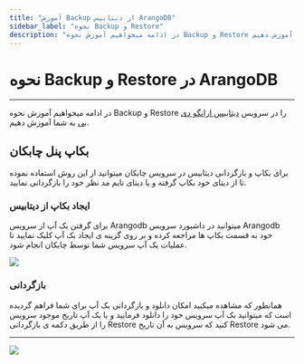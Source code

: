 ```yaml
---
title: "آموزش Backup از دیتابیس ArangoDB"
sidebar_label: "نحوه ‌Backup و Restore"
description: "در ادامه میخواهیم آموزش نحوه ‌Backup و Restore در سرویس ابری ارانگو دی بی را به شما آموزش دهیم."
---
```


# نحوه ‌Backup و Restore در ArangoDB
---
در ادامه میخواهیم آموزش نحوه ‌Backup و Restore را در سرویس [دیتابیس ارانگو دی بی](https://chabokan.net/services/arangodb/) به شما آموزش دهیم.

## بکاپ پنل چابکان
برای بکاپ و بازگردانی دیتابیس در سرویس چابکان میتوانید از این روش استفاده نموده تا از دیتای خود بکاپ گرفته و یا دیتای تایم مد نظر خود را بازگردانی نمایید.

### ایجاد بکاپ از دیتابیس
برای گرفتن بک آپ از سرویس Arangodb میتوانید در داشبورد سرویس Arangodb خود به قسمت بکاپ ها مراجعه کرده و بر روی گزینه ی ایجاد بک آپ کلیک نمایید تا عملیات بک آپ سرویس شما توسط چابکان انجام شود.

![](https://s1.chabokan.net/docs/images/database_backup_2.jpg)

### بازگردانی
همانطور که مشاهده میکنید امکان دانلود و بازگردانی بک آپ برای شما فراهم گردیده است که میتوانید بک آپ سرویس خود را دانلود فرمایید و یا یک آپ تاریخ موجود سرویس را از طریق دکمه ی بازگردانی Restore کنید که سرویس به آن تاریخ Restore می شود.

---
<a href="https://hub.chabokan.net/fa/services/create/arangodb" ><img src="https://s1.chabokan.net/docs/images/arangodb-banner.png" /></a>